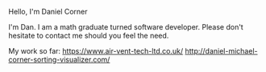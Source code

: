 Hello, I'm Daniel Corner

I'm Dan. I am a math graduate turned software developer. Please don't hesitate to contact me should you feel the need. 



My work so far:
https://www.air-vent-tech-ltd.co.uk/
http://daniel-michael-corner-sorting-visualizer.com/

<!---
DMCorner/DMCorner is a ✨ special ✨ repository because its `README.md` (this file) appears on your GitHub profile.
You can click the Preview link to take a look at your changes.
--->
